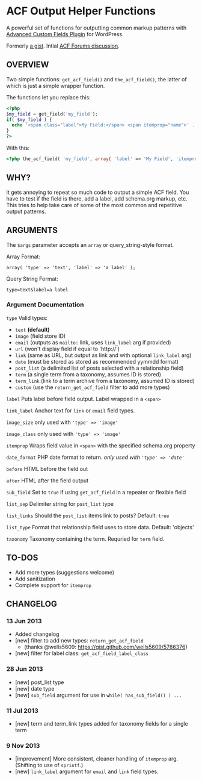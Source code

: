 # ACF Output Helper Functions

A powerful set of functions for outputting common markup patterns with [Advanced Custom Fields Plugin](http://wordpress.org/plugins/advanced-custom-fields/) for WordPress.

Formerly [a gist](https://gist.github.com/mrwweb/5768363). Intial [ACF Forums discussion](http://old.support.advancedcustomfields.com/discussion/comment/19680).

## OVERVIEW

Two simple functions: `get_acf_field()` and `the_acf_field()`, the latter of which is just a simple wrapper function.

The functions let you replace this:

```php
<?php
$my_field = get_field('my_field');
if( $my_field ) {
  echo '<span class="label">My Field:</span> <span itemprop="name">' . $my_field . '</span>';
}
?>
```

With this:

```php
<?php the_acf_field( 'my_field', array( 'label' => 'My Field', 'itemprop' => 'name' ); ?>
```

## WHY?

It gets annoying to repeat so much code to output a simple ACF field. You have to test if the field is there, add a label, add schema.org markup, etc. This tries to help take care of some of the most common and repetitive output patterns.

## ARGUMENTS

The `$args` parameter accepts an `array` or query_string-style format.
 
Array Format:
 
`array( 'type' => 'text', 'label' => 'a label' );`
 
Query String Format:
 
`type=text&label=a label`
 
### Argument Documentation

`type` Valid types:

 * `text` **(default)**
 * `image` (field store ID)
 * `email` (outputs as `mailto:` link, uses `link_label` arg if provided)
 * `url` (won't display field if equal to 'http://')
 * `link` (same as URL, but output as link and with optional `link_label` arg)
 * `date` (must be stored as stored as recommended yymmdd format)
 * `post_list` (a delimited list of posts selected with a relationship field)
 * `term` (a single term from a taxonomy, assumes ID is stored)
 * `term_link` (link to a term archive from a taxonomy, assumed ID is stored)
 * `custom` (use the `return_get_acf_field` filter to add more types)

`label` Puts label before field output. Label wrapped in a `<span>`

`link_label` Anchor text for `link` or `email` field types.

`image_size` only used with `'type' => 'image'`

`image_class` only used with `'type' => 'image'`

`itemprop` Wraps field value in `<span>` with the specified schema.org property

`date_format` PHP date format to return. *only used with `'type' => 'date'`*

`before` HTML before the field out

`after` HTML after the field output

`sub_field` Set to `true` if using `get_acf_field` in a repeater or flexible field

`list_sep` Delimiter string for `post_list` type

`list_links` Should the `post_list` items link to posts? Default: `true`

`list_type` Format that relationship field uses to store data. Default: 'objects'

`taxonomy` Taxonomy containing the term. Requried for `term` field.

## TO-DOS

* Add more types (suggestions welcome)
* Add sanitization
* Complete support for `itemprop`

## CHANGELOG

### 13 Jun 2013

 * Added changelog
 * [new] filter to add new types: `return_get_acf_field`
    * (thanks @wells5609: https://gist.github.com/wells5609/5786376)
 * [new] filter for label class: `get_acf_field_label_class`

### 28 Jun 2013
 * [new] post_list type
 * [new] date type
 * [new] `sub_field` argument for use in `while( has_sub_field() ) ...`
 
### 11 Jul 2013
 * [new] term and term_link types added for taxonomy fields for a single term

### 9 Nov 2013
 * [improvement] More consistent, cleaner handling of `itemprop` arg. (Shifting to use of `sprintf`.)
 * [new] `link_label` argument for `email` and `link` field types.
